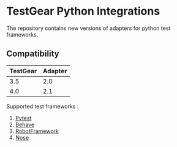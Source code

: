 # TestGear Python Integrations
The repository contains new versions of adapters for python test frameworks.

## Compatibility

| TestGear | Adapter |
|----------|---------|
| 3.5      | 2.0     |
| 4.0      | 2.1     |

Supported test frameworks :
 1. [Pytest](https://github.com/testgear-tms/adapters-python/tree/main/testgear-adapter-pytest)
 2. [Behave](https://github.com/testgear-tms/adapters-python/tree/main/testgear-adapter-behave)
 3. [RobotFramework](https://github.com/testgear-tms/adapters-python/tree/main/testgear-adapter-robotframework)
 4. [Nose](https://github.com/testgear-tms/adapters-python/tree/main/testgear-adapter-nose)
